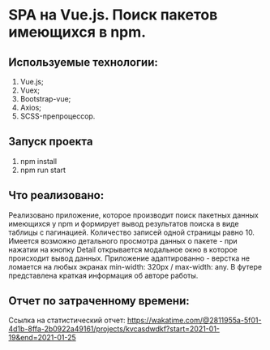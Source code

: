 # SPA на Vue.js. Поиск пакетов имеющихся в npm.

## Используемые технологии: 
1) Vue.js;
2) Vuex;
3) Bootstrap-vue;
4) Axios;
5) SCSS-препроцессор.

## Запуск проекта
1) npm install
2) npm run start

## Что реализовано:
Реализовано приложение, которое производит поиск пакетных данных имеющихся у npm и формирует вывод результатов поиска в виде таблицы с пагинацией. Количество записей одной страницы равно 10. Имеется возможно детального просмотра данных о пакете - при нажатии на кнопку Detail открывается модальное окно в которое происходит вывод данных. Приложение адаптированно - верстка не ломается на любых экранах min-width: 320px / max-width: any. В футере представлена краткая информация об авторе работы.

## Отчет по затраченному времени:
Ссылка на статистический отчет: https://wakatime.com/@2811955a-5f01-4d1b-8ffa-2b0922a49161/projects/kvcasdwdkf?start=2021-01-19&end=2021-01-25
